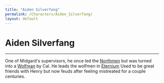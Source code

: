 ```yaml
---
title: "Aiden Silverfang"
permalink: /Characters/Aiden_Silverfang/
layout: default
---
```

# Aiden Silverfang
---
One of Midgard's supervisors, he once led the [Northmen](../../_Lexicon/Northmen.md) but was turned into a [Wolfman](_Lexicon/Wolfmen.md) by Cal. He leads the wolfmen in [Eternium](../../_Atlas/ArtoriansArchives/EterniumLoc.md) Used to be great friends with Henry but now feuds after feeling mistreated for a couple centuries.